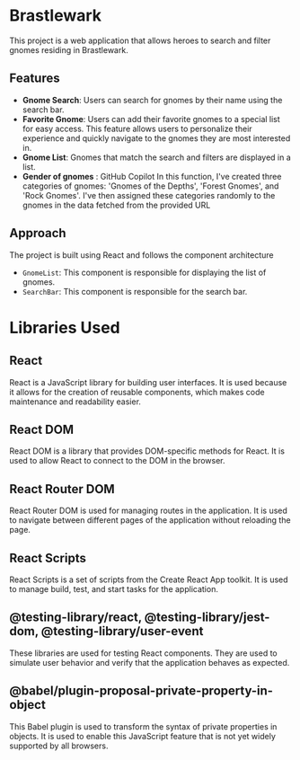 # Brastlewark

This project is a web application that allows heroes to search and filter gnomes residing in Brastlewark.

## Features

- **Gnome Search**: Users can search for gnomes by their name using the search bar.
- **Favorite Gnome**: Users can add their favorite gnomes to a special list for easy access. This feature allows users to personalize their experience and quickly navigate to the gnomes they are most interested in.
- **Gnome List**: Gnomes that match the search and filters are displayed in a list.
- **Gender of gnomes** : GitHub Copilot
In this function, I've created three categories of gnomes: 'Gnomes of the Depths', 'Forest Gnomes', and 'Rock Gnomes'. I've then assigned these categories randomly to the gnomes in the data fetched from the provided URL

## Approach

The project is built using React and follows the component architecture

- `GnomeList`: This component is responsible for displaying the list of gnomes.
- `SearchBar`: This component is responsible for the search bar.


# Libraries Used

## React
React is a JavaScript library for building user interfaces. It is used because it allows for the creation of reusable components, which makes code maintenance and readability easier.

## React DOM
React DOM is a library that provides DOM-specific methods for React. It is used to allow React to connect to the DOM in the browser.

## React Router DOM
React Router DOM is used for managing routes in the application. It is used to navigate between different pages of the application without reloading the page.

## React Scripts
React Scripts is a set of scripts from the Create React App toolkit. It is used to manage build, test, and start tasks for the application.

## @testing-library/react, @testing-library/jest-dom, @testing-library/user-event
These libraries are used for testing React components. They are used to simulate user behavior and verify that the application behaves as expected.

## @babel/plugin-proposal-private-property-in-object
This Babel plugin is used to transform the syntax of private properties in objects. It is used to enable this JavaScript feature that is not yet widely supported by all browsers.
